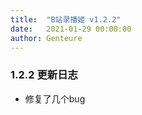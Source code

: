 ```yaml
---
title:  "B站录播姬 v1.2.2"
date:   2021-01-29 00:00:00
author: Genteure
---
```


### 1.2.2 更新日志

- 修复了几个bug

